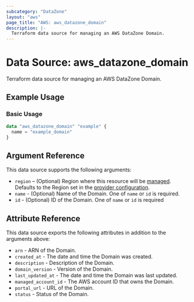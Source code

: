 ```yaml
---
subcategory: "DataZone"
layout: "aws"
page_title: "AWS: aws_datazone_domain"
description: |-
  Terraform data source for managing an AWS DataZone Domain.
---
```


# Data Source: aws_datazone_domain

Terraform data source for managing an AWS DataZone Domain.

## Example Usage

### Basic Usage

```terraform
data "aws_datazone_domain" "example" {
  name = "example_domain"
}
```

## Argument Reference

This data source supports the following arguments:

* `region` – (Optional) Region where this resource will be [managed](https://docs.aws.amazon.com/general/latest/gr/rande.html#regional-endpoints). Defaults to the Region set in the [provider configuration](https://registry.terraform.io/providers/hashicorp/aws/latest/docs#aws-configuration-reference).
* `name` - (Optional) Name of the Domain. One of `name` or `id` is required.
* `id` - (Optional) ID of the Domain. One of `name` or `id` is required

## Attribute Reference

This data source exports the following attributes in addition to the arguments above:

* `arn` - ARN of the Domain.
* `created_at` - The date and time the Domain was created.
* `description` - Description of the Domain.
* `domain_version` - Version of the Domain.
* `last_updated_at` - The date and time the Domain was last updated.
* `managed_account_id` - The AWS account ID that owns the Domain.
* `portal_url` - URL of the Domain.
* `status` - Status of the Domain.
